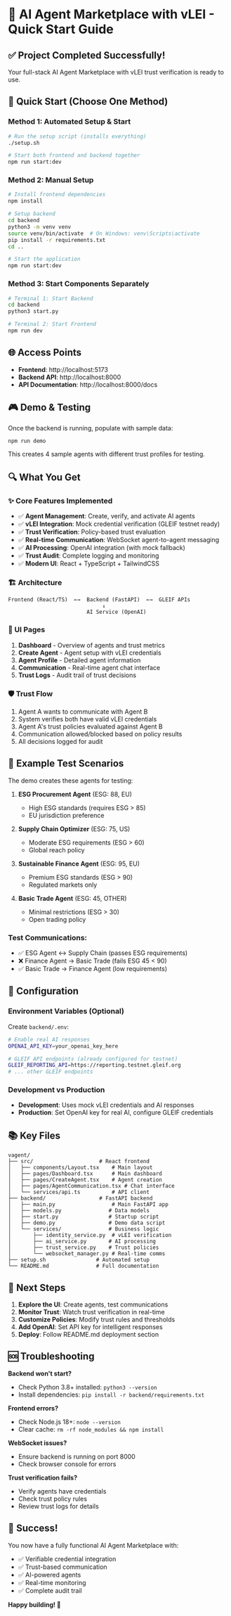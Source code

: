 # 🎯 AI Agent Marketplace with vLEI - Quick Start Guide

## ✅ Project Completed Successfully!

Your full-stack AI Agent Marketplace with vLEI trust verification is ready to use.

## 🚀 Quick Start (Choose One Method)

### Method 1: Automated Setup & Start
```bash
# Run the setup script (installs everything)
./setup.sh

# Start both frontend and backend together
npm run start:dev
```

### Method 2: Manual Setup
```bash
# Install frontend dependencies
npm install

# Setup backend
cd backend
python3 -m venv venv
source venv/bin/activate  # On Windows: venv\Scripts\activate
pip install -r requirements.txt
cd ..

# Start the application
npm run start:dev
```

### Method 3: Start Components Separately
```bash
# Terminal 1: Start Backend
cd backend
python3 start.py

# Terminal 2: Start Frontend
npm run dev
```

## 🌐 Access Points

- **Frontend**: http://localhost:5173
- **Backend API**: http://localhost:8000
- **API Documentation**: http://localhost:8000/docs

## 🎮 Demo & Testing

Once the backend is running, populate with sample data:
```bash
npm run demo
```

This creates 4 sample agents with different trust profiles for testing.

## 🔍 What You Get

### ✨ Core Features Implemented
- ✅ **Agent Management**: Create, verify, and activate AI agents
- ✅ **vLEI Integration**: Mock credential verification (GLEIF testnet ready)
- ✅ **Trust Verification**: Policy-based trust evaluation
- ✅ **Real-time Communication**: WebSocket agent-to-agent messaging
- ✅ **AI Processing**: OpenAI integration (with mock fallback)
- ✅ **Trust Audit**: Complete logging and monitoring
- ✅ **Modern UI**: React + TypeScript + TailwindCSS

### 🏗️ Architecture
```
Frontend (React/TS)  ←→  Backend (FastAPI)  ←→  GLEIF APIs
                              ↓
                         AI Service (OpenAI)
```

### 📱 UI Pages
1. **Dashboard** - Overview of agents and trust metrics
2. **Create Agent** - Agent setup with vLEI credentials
3. **Agent Profile** - Detailed agent information
4. **Communication** - Real-time agent chat interface
5. **Trust Logs** - Audit trail of trust decisions

### 🛡️ Trust Flow
1. Agent A wants to communicate with Agent B
2. System verifies both have valid vLEI credentials  
3. Agent A's trust policies evaluated against Agent B
4. Communication allowed/blocked based on policy results
5. All decisions logged for audit

## 🧪 Example Test Scenarios

The demo creates these agents for testing:

1. **ESG Procurement Agent** (ESG: 88, EU)
   - High ESG standards (requires ESG > 85)
   - EU jurisdiction preference

2. **Supply Chain Optimizer** (ESG: 75, US)  
   - Moderate ESG requirements (ESG > 60)
   - Global reach policy

3. **Sustainable Finance Agent** (ESG: 95, EU)
   - Premium ESG standards (ESG > 90)
   - Regulated markets only

4. **Basic Trade Agent** (ESG: 45, OTHER)
   - Minimal restrictions (ESG > 30)
   - Open trading policy

### Test Communications:
- ✅ ESG Agent ↔ Supply Chain (passes ESG requirements)
- ❌ Finance Agent → Basic Trade (fails ESG 45 < 90)
- ✅ Basic Trade → Finance Agent (low requirements)

## 🔧 Configuration

### Environment Variables (Optional)
Create `backend/.env`:
```bash
# Enable real AI responses
OPENAI_API_KEY=your_openai_key_here

# GLEIF API endpoints (already configured for testnet)
GLEIF_REPORTING_API=https://reporting.testnet.gleif.org
# ... other GLEIF endpoints
```

### Development vs Production
- **Development**: Uses mock vLEI credentials and AI responses
- **Production**: Set OpenAI key for real AI, configure GLEIF credentials

## 📚 Key Files

```
vagent/
├── src/                     # React frontend
│   ├── components/Layout.tsx    # Main layout
│   ├── pages/Dashboard.tsx      # Main dashboard
│   ├── pages/CreateAgent.tsx    # Agent creation
│   ├── pages/AgentCommunication.tsx # Chat interface
│   └── services/api.ts          # API client
├── backend/                 # FastAPI backend
│   ├── main.py                  # Main FastAPI app
│   ├── models.py               # Data models
│   ├── start.py                # Startup script
│   ├── demo.py                 # Demo data script
│   └── services/               # Business logic
│       ├── identity_service.py  # vLEI verification
│       ├── ai_service.py       # AI processing
│       ├── trust_service.py    # Trust policies
│       └── websocket_manager.py # Real-time comms
├── setup.sh                # Automated setup
└── README.md               # Full documentation
```

## 🎯 Next Steps

1. **Explore the UI**: Create agents, test communications
2. **Monitor Trust**: Watch trust verification in real-time
3. **Customize Policies**: Modify trust rules and thresholds
4. **Add OpenAI**: Set API key for intelligent responses
5. **Deploy**: Follow README.md deployment section

## 🆘 Troubleshooting

**Backend won't start?**
- Check Python 3.8+ installed: `python3 --version`
- Install dependencies: `pip install -r backend/requirements.txt`

**Frontend errors?**
- Check Node.js 18+: `node --version`
- Clear cache: `rm -rf node_modules && npm install`

**WebSocket issues?**
- Ensure backend is running on port 8000
- Check browser console for errors

**Trust verification fails?**
- Verify agents have credentials
- Check trust policy rules
- Review trust logs for details

## 🎉 Success!

You now have a fully functional AI Agent Marketplace with:
- ✅ Verifiable credential integration
- ✅ Trust-based communication
- ✅ AI-powered agents  
- ✅ Real-time monitoring
- ✅ Complete audit trail

**Happy building! 🚀**
